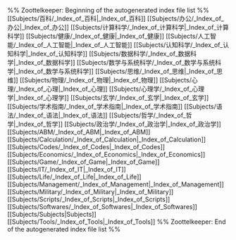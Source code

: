 %% Zoottelkeeper: Beginning of the autogenerated index file list  %%
 [[Subjects/百科/_Index_of_百科|_Index_of_百科]]
 [[Subjects/办公/_Index_of_办公|_Index_of_办公]]
 [[Subjects/计算科学/_Index_of_计算科学|_Index_of_计算科学]]
 [[Subjects/健康/_Index_of_健康|_Index_of_健康]]
 [[Subjects/人工智能/_Index_of_人工智能|_Index_of_人工智能]]
 [[Subjects/认知科学/_Index_of_认知科学|_Index_of_认知科学]]
 [[Subjects/数据科学/_Index_of_数据科学|_Index_of_数据科学]]
 [[Subjects/数学与系统科学/_Index_of_数学与系统科学|_Index_of_数学与系统科学]]
 [[Subjects/思维/_Index_of_思维|_Index_of_思维]]
 [[Subjects/物理/_Index_of_物理|_Index_of_物理]]
 [[Subjects/心理/_Index_of_心理|_Index_of_心理]]
 [[Subjects/心理学/_Index_of_心理学|_Index_of_心理学]]
 [[Subjects/玄学/_Index_of_玄学|_Index_of_玄学]]
 [[Subjects/学术指南/_Index_of_学术指南|_Index_of_学术指南]]
 [[Subjects/语法/_Index_of_语法|_Index_of_语法]]
 [[Subjects/哲学/_Index_of_哲学|_Index_of_哲学]]
 [[Subjects/政治学/_Index_of_政治学|_Index_of_政治学]]
 [[Subjects/ABM/_Index_of_ABM|_Index_of_ABM]]
 [[Subjects/Calculation/_Index_of_Calculation|_Index_of_Calculation]]
 [[Subjects/Codes/_Index_of_Codes|_Index_of_Codes]]
 [[Subjects/Economics/_Index_of_Economics|_Index_of_Economics]]
 [[Subjects/Game/_Index_of_Game|_Index_of_Game]]
 [[Subjects/IT/_Index_of_IT|_Index_of_IT]]
 [[Subjects/Life/_Index_of_Life|_Index_of_Life]]
 [[Subjects/Management/_Index_of_Management|_Index_of_Management]]
 [[Subjects/Military/_Index_of_Military|_Index_of_Military]]
 [[Subjects/Scripts/_Index_of_Scripts|_Index_of_Scripts]]
 [[Subjects/Softwares/_Index_of_Softwares|_Index_of_Softwares]]
 [[Subjects/Subjects|Subjects]]
 [[Subjects/Tools/_Index_of_Tools|_Index_of_Tools]]
%% Zoottelkeeper: End of the autogenerated index file list  %%
